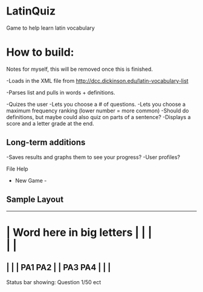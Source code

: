 # LatinQuiz
Game to help learn latin vocabulary

# How to build:

Notes for myself, this will be removed once this is finished.

-Loads in the XML file from http://dcc.dickinson.edu/latin-vocabulary-list

-Parses list and pulls in words + definitions.

-Quizes the user
 -Lets you choose a # of questions.
 -Lets you choose a maximum frequency ranking (lower number = more common)
 -Should do definitions, but maybe could also quiz on parts of a sentence?
 -Displays a score and a letter grade at the end.

## Long-term additions
 -Saves results and graphs them to see your progress?
  -User profiles?


File         Help
- New Game   - 

## Sample Layout 
----------------------------
| Word here in big letters |
|			                     |	
|    			                 |
============================
|			   |
|    PA1	PA2	   |
|    PA3	PA4 	   |
|			   |
----------------------------
Status bar showing:
Question 1/50 ect
